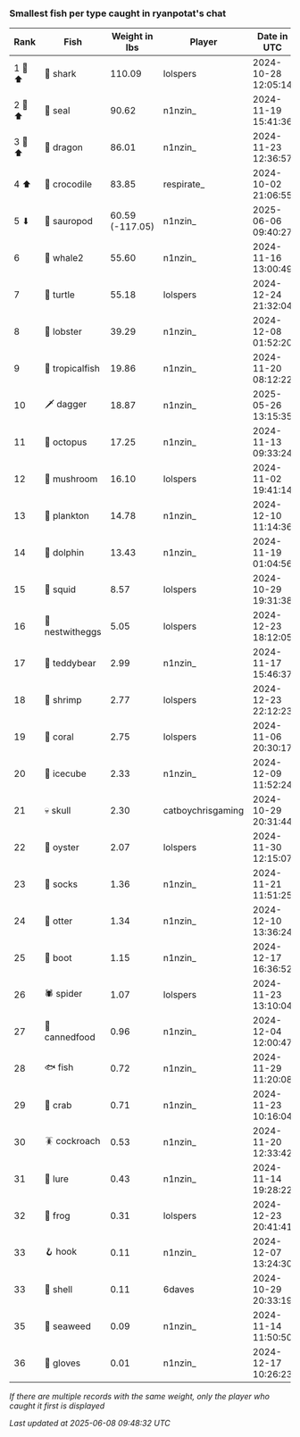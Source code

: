 ### Smallest fish per type caught in ryanpotat's chat
| Rank | Fish | Weight in lbs | Player | Date in UTC |
|------|--------|-----------|---------|------|
| 1 🥇 ⬆ | 🦈 shark | 110.09 | lolspers | 2024-10-28 12:05:14 |
| 2 🥈 ⬆ | 🦭 seal | 90.62 | n1nzin_ | 2024-11-19 15:41:36 |
| 3 🥉 ⬆ | 🐉 dragon | 86.01 | n1nzin_ | 2024-11-23 12:36:57 |
| 4 ⬆ | 🐊 crocodile | 83.85 | respirate_ | 2024-10-02 21:06:55 |
| 5 ⬇ | 🦕 sauropod | 60.59 (-117.05) | n1nzin_ | 2025-06-06 09:40:27 |
| 6  | 🐋 whale2 | 55.60 | n1nzin_ | 2024-11-16 13:00:49 |
| 7  | 🐢 turtle | 55.18 | lolspers | 2024-12-24 21:32:04 |
| 8  | 🦞 lobster | 39.29 | n1nzin_ | 2024-12-08 01:52:20 |
| 9  | 🐠 tropicalfish | 19.86 | n1nzin_ | 2024-11-20 08:12:22 |
| 10  | 🗡️ dagger | 18.87 | n1nzin_ | 2025-05-26 13:15:35 |
| 11  | 🐙 octopus | 17.25 | n1nzin_ | 2024-11-13 09:33:24 |
| 12  | 🍄 mushroom | 16.10 | lolspers | 2024-11-02 19:41:14 |
| 13  | 🦠 plankton | 14.78 | n1nzin_ | 2024-12-10 11:14:36 |
| 14  | 🐬 dolphin | 13.43 | n1nzin_ | 2024-11-19 01:04:56 |
| 15  | 🦑 squid | 8.57 | lolspers | 2024-10-29 19:31:38 |
| 16  | 🪺 nestwitheggs | 5.05 | lolspers | 2024-12-23 18:12:05 |
| 17  | 🧸 teddybear | 2.99 | n1nzin_ | 2024-11-17 15:46:37 |
| 18  | 🦐 shrimp | 2.77 | lolspers | 2024-12-23 22:12:23 |
| 19  | 🪸 coral | 2.75 | lolspers | 2024-11-06 20:30:17 |
| 20  | 🧊 icecube | 2.33 | n1nzin_ | 2024-12-09 11:52:24 |
| 21  | 💀 skull | 2.30 | catboychrisgaming | 2024-10-29 20:31:44 |
| 22  | 🦪 oyster | 2.07 | lolspers | 2024-11-30 12:15:07 |
| 23  | 🧦 socks | 1.36 | n1nzin_ | 2024-11-21 11:51:25 |
| 24  | 🦦 otter | 1.34 | n1nzin_ | 2024-12-10 13:36:24 |
| 25  | 👢 boot | 1.15 | n1nzin_ | 2024-12-17 16:36:52 |
| 26  | 🕷️ spider | 1.07 | lolspers | 2024-11-23 13:10:04 |
| 27  | 🥫 cannedfood | 0.96 | n1nzin_ | 2024-12-04 12:00:47 |
| 28  | 🐟 fish | 0.72 | n1nzin_ | 2024-11-29 11:20:08 |
| 29  | 🦀 crab | 0.71 | n1nzin_ | 2024-11-23 10:16:04 |
| 30  | 🪳 cockroach | 0.53 | n1nzin_ | 2024-11-20 12:33:42 |
| 31  | 🎏 lure | 0.43 | n1nzin_ | 2024-11-14 19:28:22 |
| 32  | 🐸 frog | 0.31 | lolspers | 2024-12-23 20:41:41 |
| 33  | 🪝 hook | 0.11 | n1nzin_ | 2024-12-07 13:24:30 |
| 33  | 🐚 shell | 0.11 | 6daves | 2024-10-29 20:33:19 |
| 35  | 🌿 seaweed | 0.09 | n1nzin_ | 2024-11-14 11:50:50 |
| 36  | 🧤 gloves | 0.01 | n1nzin_ | 2024-12-17 10:26:23 |

_If there are multiple records with the same weight, only the player who caught it first is displayed_

_Last updated at 2025-06-08 09:48:32 UTC_